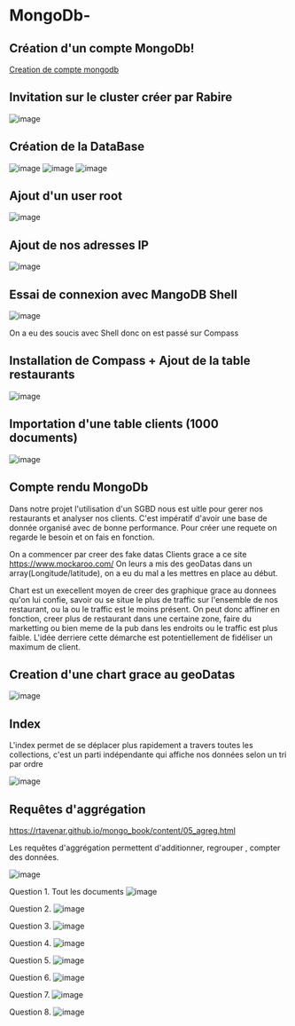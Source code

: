 # MongoDb-


## Création d'un compte MongoDb!
[Creation de compte mongodb](https://user-images.githubusercontent.com/47184542/149176268-32e4594b-86f4-4344-b53c-7acf54d84ba3.png)

## Invitation sur le cluster créer par Rabire 
![image](https://user-images.githubusercontent.com/47184542/148751699-f300010c-4cbe-4bbc-8d5f-9bb78bd491e1.png)

## Création de la DataBase 
![image](https://user-images.githubusercontent.com/47184542/148751982-97f32eb7-98e6-4d81-a06b-68cb74dc2701.png)
![image](https://user-images.githubusercontent.com/47184542/148752731-201804c3-333f-42c0-9a65-562f6198aad0.png)
![image](https://user-images.githubusercontent.com/47184542/148752833-62ae3751-c605-419a-8a20-7304bf807290.png)

## Ajout d'un user root
![image](https://user-images.githubusercontent.com/47184542/148753384-6236cdb1-b924-480f-b6c8-c91e3b8a4ee2.png)

## Ajout de nos adresses IP
![image](https://user-images.githubusercontent.com/47184542/148753256-98541fd0-aa8c-4dd6-9e56-bbe91830a344.png)

## Essai de connexion avec MangoDB Shell
![image](https://user-images.githubusercontent.com/47184542/149177239-06bb338e-a55c-4ee3-b9e9-a7f5e5fa78a5.png)

On a eu des soucis avec Shell donc on est passé sur Compass

## Installation de Compass + Ajout de la table restaurants
![image](https://user-images.githubusercontent.com/47184542/148757618-515efc70-fed2-4500-86a5-72d9ae827b7e.png)

## Importation d'une table clients (1000 documents)
![image](https://user-images.githubusercontent.com/47184542/149178218-ec38ee6d-7134-4713-ad35-5987796125af.png)



## Compte rendu MongoDb

Dans notre projet l'utilisation d'un SGBD nous est uitle pour gerer nos restaurants et analyser nos clients.
C'est impératif d'avoir une base de donnée organisé avec de bonne performance. 
Pour créer une requete on regarde le besoin et on fais en fonction.

On a commencer par creer des fake datas Clients grace a ce site 
https://www.mockaroo.com/
On leurs a mis des geoDatas dans un array(Longitude/latitude), on a eu du mal a les mettres en place au début.

Chart est un execellent moyen de creer des graphique grace au donnees qu'on lui confie, savoir ou se situe le plus de traffic sur l'ensemble de nos restaurant, ou la ou le traffic est le moins présent. On peut donc affiner en fonction, creer plus de restaurant dans une certaine zone, faire du marketting ou bien meme de la pub dans les endroits ou le traffic est plus faible. L'idée derriere cette démarche est potentiellement de fidéliser un maximum de client. 

## Creation d'une chart grace au geoDatas 
![image](https://user-images.githubusercontent.com/47184542/148927876-7539b341-8f32-4c3e-80fc-622bebe473d3.png)

## Index 

L'index permet de se déplacer plus rapidement a travers toutes les collections, c'est un parti indépendante qui affiche nos données selon un tri par ordre

![image](https://user-images.githubusercontent.com/47184542/149181846-d3c866a2-ed50-42bb-81e9-3593d983375b.png)

## Requêtes d'aggrégation 

https://rtavenar.github.io/mongo_book/content/05_agreg.html

Les requêtes d'aggrégation permettent d'additionner, regrouper , compter des données. 

![image](https://user-images.githubusercontent.com/47184542/149180990-3e6e78ae-0d0a-4f3a-93a3-0ebf59c07f90.png)



Question 1. Tout les documents
![image](https://user-images.githubusercontent.com/47184542/148758306-5bbb1029-47fe-4840-bede-c9ccd45aaf52.png)

Question 2. 
![image](https://user-images.githubusercontent.com/47184542/148758947-bd3d8f22-fecd-4208-b16a-b2c1c14e1c7f.png)

Question 3.
![image](https://user-images.githubusercontent.com/47184542/148759042-88b504c0-dd6b-4fe7-9948-e941f0887b30.png)

Question 4. 
![image](https://user-images.githubusercontent.com/47184542/148759738-4fa8236c-65f5-4fd6-9ca1-1191d9094a27.png)

Question 5. 
![image](https://user-images.githubusercontent.com/47184542/148759845-a54df9b3-79bd-46cd-9736-5cdffe8376d3.png)

Question 6. 
![image](https://user-images.githubusercontent.com/47184542/148760973-ee420fff-1e94-4ab0-aad8-a9b0b4eb4455.png)

Question 7. 
![image](https://user-images.githubusercontent.com/47184542/148761168-ce499bb6-49f2-4878-85ae-f5d83c3374b0.png)

Question 8.
![image](https://user-images.githubusercontent.com/47184542/148761709-478d9e6a-4084-41cd-a855-238efe3e1bf3.png)


